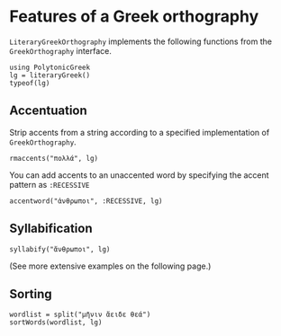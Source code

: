 
# Features of a Greek orthography

`LiteraryGreekOrthography` implements the following functions from the `GreekOrthography` interface.


```@example lgstrings
using PolytonicGreek
lg = literaryGreek()
typeof(lg)
```


## Accentuation

Strip accents from a string according to a specified implementation of `GreekOrthography`.

```@example lgstrings
rmaccents("πολλά", lg)
```


You can add accents to an unaccented word by specifying the accent pattern as `:RECESSIVE`

```@example lgstrings
accentword("ἀνθρωποι", :RECESSIVE, lg) 
```
## Syllabification

```@example lgstrings
syllabify("ἄνθρωποι", lg) 
```

(See more extensive examples on the following page.)

## Sorting


```@example lgstrings
wordlist = split("μῆνιν ἄειδε θεά")
sortWords(wordlist, lg)
```